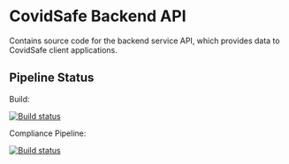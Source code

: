 # CovidSafe Backend API

Contains source code for the backend service API, which provides data to CovidSafe client applications.

## Pipeline Status

Build:

[![Build status](https://dev.azure.com/msresearch/CovidSafe/_apis/build/status/Builds/CovidSafe-BuildTests)](https://dev.azure.com/msresearch/CovidSafe/_build/latest?definitionId=2388)

Compliance Pipeline:

[![Build status](https://dev.azure.com/msresearch/CovidSafe/_apis/build/status/Compliance/Backend-Compliance%20Assessment)](https://dev.azure.com/msresearch/CovidSafe/_build/latest?definitionId=2384)